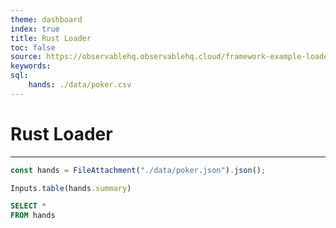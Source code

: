 ```yaml
---
theme: dashboard
index: true
title: Rust Loader
toc: false
source: https://observablehq.observablehq.cloud/framework-example-loader-rust-to-json/
keywords: 
sql:
    hands: ./data/poker.csv
---
```


# Rust Loader

<div class="datetime-container">
  <div id="datetime"></div>
</div>

---

```js 
const hands = FileAttachment("./data/poker.json").json();
```

```js
Inputs.table(hands.summary)
```

```sql
SELECT *
FROM hands
```